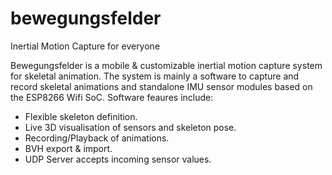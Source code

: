 # bewegungsfelder
Inertial Motion Capture for everyone

Bewegungsfelder is a mobile & customizable inertial motion capture system for skeletal animation. The system is mainly a software to capture and record skeletal animations and standalone IMU sensor modules based on the ESP8266 Wifi SoC.
Software feaures include:

* Flexible skeleton definition.
* Live 3D visualisation of sensors and skeleton pose.
* Recording/Playback of animations.
* BVH export & import.
* UDP Server accepts incoming sensor values.

